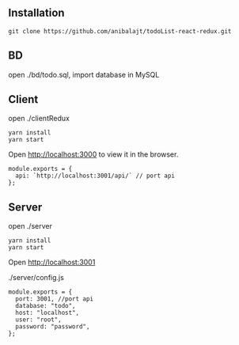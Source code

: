 
## Installation
```
git clone https://github.com/anibalajt/todoList-react-redux.git
```
## BD
open ./bd/todo.sql, import database in MySQL

## Client

open ./clientRedux 

```
yarn install
yarn start
```

Open [http://localhost:3000](http://localhost:3000) to view it in the browser.

```
module.exports = {
  api: `http://localhost:3001/api/` // port api 
};
```

## Server

open ./server

```
yarn install
yarn start
```

Open [http://localhost:3001](http://localhost:3001) 

./server/config.js

```
module.exports = {
  port: 3001, //port api
  database: "todo",
  host: "localhost",
  user: "root",
  password: "password",
};
```


